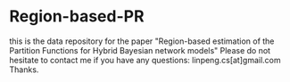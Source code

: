 # Region-based-PR
this is the data repository for the paper "Region-based estimation of the Partition Functions for Hybrid Bayesian network models"
Please do not hesitate to contact me if you have any questions: linpeng.cs[at]gmail.com
Thanks.
